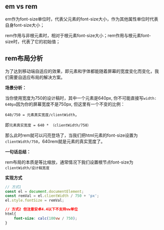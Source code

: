 ## em vs rem

em作为font-size单位时，代表父元素的font-size大小，作为其他属性单位时代表自身font-size大小；

rem作用与非根元素时，相对于根元素font-size大小；rem作用与根元素font-size时，代表了它的初始值；



## rem布局分析

为了达到移动端自适应的效果，即元素和字体都能随着屏幕的宽度变化而变化，我们需要自适应布局的解决方案。

**场景分析：**

当你使用宽度为750的设计稿时，其中一个元素是640px, 你不可能直接写`width: 640px`因为你的屏幕宽度不是750px, 但这里有一个不变的比例：

`640/750 = 元素真实宽度/clientWidth`，

即`元素真实宽度 = 640 * （clientWidth/750）`

那么此时rem就可以闪亮登场了，当我们把html元素的font-size设置为`clientWidth/750`，640rem就是元素的真实宽度了。

**一句话总结：**

rem布局的本质是等比缩放，通常情况下我们设置根节点font-size为`clientWidth/设计稿宽度`



**实现方式**

~~~js
// 方式1
const el = document.documentElement;
const remVal = el.clientWidth / 750 + 'px';
el.style.fontSize = remVal;
~~~

~~~css
// 方式2 但注意安卓4.4以下不支持vw单位
html{
	font-size: calc(100vw / 750);
}
~~~

